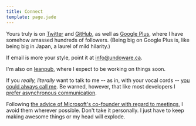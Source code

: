 ```yaml
---
title: Connect
template: page.jade
---
```


Yours truly is on [Twitter](https://twitter.com/undoware/) and [GitHub](https://github.com/undoware/), as well as [Google Plus](https://plus.google.com/101667909136924896677/posts), where I have somehow amassed hundreds of followers. (Being big on Google Plus is, like being big in Japan, a laurel of mild hilarity.)

If email is more your style, point it at [info@undoware.ca](mailto:info@undoware.ca).

I'm also on [leanpub](https://leanpub.com/u/undoware), where I expect to be working on things soon.


If you *really, literally* want to talk to me -- as in, with your vocal cords -- [you could always call me](tel:+17783743355). Be warned, however, that like most developers I [prefer asynchronous communication](http://www.asaecenter.org/Resources/articledetail.cfm?itemnumber=13572).

Following [the advice of Microsoft's co-founder with regard to meetings](http://www.paulgraham.com/makersschedule.html), I avoid them wherever possible. Don't take it personally. I just have to keep making awesome things or my head will explode.



